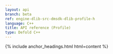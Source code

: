 ```yaml
---
layout: api
branch: beta
ref: engine-dlib-src-dmsdk-dlib-profile-h
language: C++
title: API reference (Profile)
type: Defold C++
---
```

{% include anchor_headings.html html=content %}